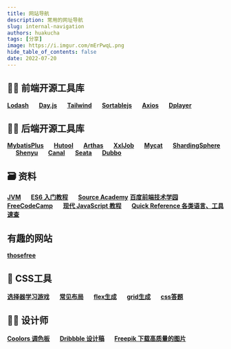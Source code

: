 ```yaml
---
title: 网站导航
description: 常用的网址导航
slug: internal-navigation
authors: huakucha
tags: [分享]
image: https://i.imgur.com/mErPwqL.png
hide_table_of_contents: false
date: 2022-07-20
---
```


## 👨‍💻 ‍前端开源工具库
[**Lodash**](https://www.lodashjs.com/) 
&nbsp;&nbsp;&nbsp;&nbsp;
[**Day.js**](https://dayjs.gitee.io/docs/zh-CN/installation/installation) 
&nbsp;&nbsp;&nbsp;&nbsp;
[**Tailwind**](https://www.tailwindcss.cn/docs) 
&nbsp;&nbsp;&nbsp;&nbsp;
[**Sortablejs**](http://www.sortablejs.com/index.html) 
&nbsp;&nbsp;&nbsp;&nbsp;
[**Axios**](https://www.axios-http.cn/docs/intro) 
&nbsp;&nbsp;&nbsp;&nbsp;
[**Dplayer**](http://dplayer.js.org/zh/) 


## 👨‍💻 ‍后端开源工具库

[**MybatisPlus**](https://baomidou.com/)
&nbsp;&nbsp;&nbsp;&nbsp;
[**Hutool**](https://www.hutool.cn/docs/#/)
&nbsp;&nbsp;&nbsp;&nbsp;
[**Arthas**](https://arthas.gitee.io/index.html) 
&nbsp;&nbsp;&nbsp;&nbsp;
[**XxlJob**](https://www.xuxueli.com/xxl-conf/) 
&nbsp;&nbsp;&nbsp;&nbsp;
[**Mycat**](http://www.mycat.org.cn/) 
&nbsp;&nbsp;&nbsp;&nbsp;
[**ShardingSphere**](https://shardingsphere.apache.org/document/current/cn/overview/) 
&nbsp;&nbsp;&nbsp;&nbsp;
[**Shenyu**](https://shenyu.apache.org/zh/docs/index)
&nbsp;&nbsp;&nbsp;&nbsp;
[**Canal**](https://github.com/alibaba/canal/wiki)
&nbsp;&nbsp;&nbsp;&nbsp;
[**Seata**](https://seata.io/zh-cn/docs/overview/what-is-seata.html)
&nbsp;&nbsp;&nbsp;&nbsp;
[**Dubbo**](https://dubbo.apache.org/zh/docs/quick-start/)


## 🗃 资料
[**JVM**](https://docs.oracle.com/javase/8/docs/technotes/tools/windows/index.html)
&nbsp;&nbsp;&nbsp;&nbsp;
[**ES6 入门教程**](https://es6.ruanyifeng.com/)
&nbsp;&nbsp;&nbsp;&nbsp;
[**Source Academy**](https://sourceacademy.org/sicpjs/index)
[**百度前端技术学园**](http://ife.baidu.com/)
&nbsp;&nbsp;&nbsp;&nbsp;
[**FreeCodeCamp**](https://chinese.freecodecamp.org/learn)
&nbsp;&nbsp;&nbsp;&nbsp;
[**现代 JavaScript 教程**](https://zh.javascript.info/)
&nbsp;&nbsp;&nbsp;&nbsp;
[**Quick Reference 各类语言、工具速查**](https://quickref.me/)

## 有趣的网站
[**thosefree**](https://www.thosefree.com/)

## 🔨 CSS工具

[**选择器学习游戏**](https://flukeout.github.io/)
&nbsp;&nbsp;&nbsp;&nbsp;
[**常见布局**](https://csslayout.io/)
&nbsp;&nbsp;&nbsp;&nbsp;
[**flex生成**](https://loading.io/flexbox/)
&nbsp;&nbsp;&nbsp;&nbsp;
[**grid生成**](https://cssgr.id/)
&nbsp;&nbsp;&nbsp;&nbsp;
[**css答题**](https://www.guess-css.app/)


## 👩‍⚖️‍ 设计师
[**Coolors 调色板**](https://coolors.co)
&nbsp;&nbsp;&nbsp;&nbsp;
[**Dribbble 设计稿**](https://dribbble.com)
&nbsp;&nbsp;&nbsp;&nbsp;
[**Freepik 下载高质量的图片**](https://www.freepik.com)

